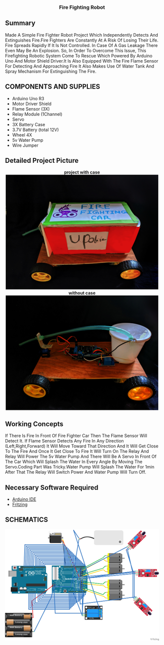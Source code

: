 <h3 align="center" > Fire Fighting Robot </h1>

## Summary
Made A Simple Fire Fighter Robot Project Which Independently Detects And Extinguishes Fire.Fire Fighters Are Constantly At A Risk Of Losing Their Life. Fire Spreads Rapidly If It Is Not Controlled. In Case Of A Gas Leakage There Even May Be An Explosion. So, In Order To Overcome This Issue, This Firefighting Robotic System Come To Rescue Which Powered By Arduino Uno And Motor Shield Driver.It Is Also Equipped With The Fire Flame Sensor For Detecting And Approaching Fire It Also Makes Use Of Water Tank And Spray Mechanism For Extinguishing The Fire.

## COMPONENTS AND SUPPLIES 
* Arduino Uno R3
* Motor Driver Shield 
* Flame Sensor (3X)
* Relay Module (1Channel)
* Servo 
* 3X Battery Case
* 3.7V Battery (total 12V)
* Wheel 4X
* 5v Water Pump
* Wire Jumper 

## Detailed Project Picture 

<p align="center">
  <b>project with case</b><br>
    <img src="pics/1.jpeg" width="500px"><br>
   <b> without case</b><br>
    <img src="pics/2.jpeg" width="500px"><br>
</p>

## Working Concepts 
If There Is Fire In Front Of Fire Fighter Car Then The Flame Sensor Will Detect It. If Flame Sensor Detects Any Fire In Any Direction (Left,Right,Forward) It Will Move Toward That Direction And It Will Get Close To The Fire And Once It Get Close To Fire It Will Turn On The Relay And Relay Will Power The 5v Water Pump And There Will Be A Servo In Front Of The Car Which Will Splash The Water In Every Angle By Moving The Servo.Coding Part Was Tricky.Water Pump Will Splash The Water For 1min After That The Relay Will Switch Power And Water Pump Will Turn Off.

## Necessary Software Required 
- [Arduino IDE](https://www.arduino.cc/en/software)
- [Fritzing](https://fritzing.org/)

## SCHEMATICS
<p align="center">
  <img src="fire fighting robot_bb.jpg"><br>
